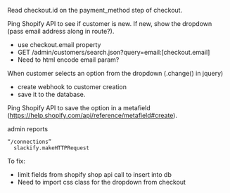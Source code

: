Read checkout.id on the payment_method step of checkout.

Ping Shopify API to see if customer is new. If new, show the dropdown (pass email address along in route?).
- use checkout.email property
- GET /admin/customers/search.json?query=email:[checkout.email]
- Need to html encode email param?


When customer selects an option from the dropdown (.change() in jquery)
- create webhook to customer creation
- save it to the database.

Ping Shopify API to save the option in a metafield (https://help.shopify.com/api/reference/metafield#create).

admin reports

	
	
	“/connections”
      slackify.makeHTTPRequest




To fix:
- limit fields from shopify shop api call to insert into db
- Need to import css class for the dropdown from checkout   